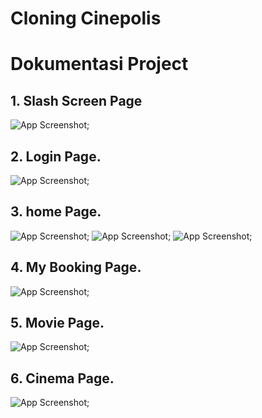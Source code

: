 # Cloning Cinepolis 

# Dokumentasi Project

## 1. Slash Screen Page

![App Screenshot](/assets/splash-screen.png);

## 2. Login Page.

![App Screenshot](/assets/login-page.png);

## 3. home Page.

![App Screenshot](/assets/home-page1.png);
![App Screenshot](/assets/home-page2.png);
![App Screenshot](/assets/home-page3.png);

## 4. My Booking Page.

![App Screenshot](/assets/my-booking-page.png);

## 5. Movie Page.

![App Screenshot](/assets/movie-page.png);

## 6. Cinema Page.

![App Screenshot](/assets/cinema-page.png);
